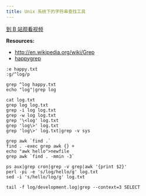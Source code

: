 ```yaml
---
title: Unix 系统下的字符串查找工具
---
```


[到 B 站观看视频](https://www.bilibili.com/video/av96449506)

__Resources:__

- <http://en.wikipedia.org/wiki/Grep>
- [happygrep](http://happypeter.github.com/happygrep/)

~~~
:e happy.txt
:g/^log/p
~~~

~~~
grep ^log happy.txt
echo "log"|grep log
~~~

~~~
cat log.txt
grep log log.txt
grep -i log log.txt
grep -w log log.txt
grep '\<log' log.txt
grep 'log\>' log.txt
grep 'log\>' log.txt|grep -v sys
~~~

~~~
grep awk `find .`
find . -exec grep awk {} +
echo "awk hello">newfile
grep awk `find . -mmin -3`
~~~

~~~
ps aux|grep cron|grep -v grep|awk '{print $2}'
perl -pi -e 's/log/hello/g' log.txt
sed -i 's/hello/log/g' log.txt
~~~

~~~
tail -f log/development.log|grep --context=3 SELECT
~~~

